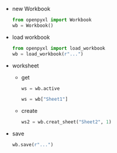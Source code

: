 - new Workbook 
	```python
	from openpyxl import Workbook
	wb = Workbook()
	```
- load workbook 
	```python
	from openpyxl import load_workbook
	wb = load_workbook(r"...")
	```
- worksheet 
	- get 
		```python
		ws = wb.active
		```
		```python
		ws = wb["Sheet1"]
		```
	- create 
		```python
		ws2 = wb.creat_sheet("Sheet2", 1)
		```
	
- save 
	```python
	wb.save(r"...")
	```
